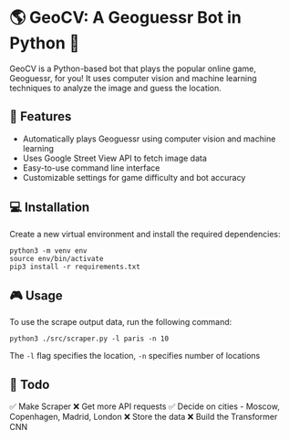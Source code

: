 # 🌎 GeoCV: A Geoguessr Bot in Python 🤖
GeoCV is a Python-based bot that plays the popular online game, Geoguessr, for you! It uses computer vision and machine learning techniques to analyze the image and guess the location.

## 🚀 Features
- Automatically plays Geoguessr using computer vision and machine learning
- Uses Google Street View API to fetch image data
- Easy-to-use command line interface
- Customizable settings for game difficulty and bot accuracy

## 💻 Installation
Create a new virtual environment and install the required dependencies:
```
python3 -m venv env
source env/bin/activate
pip3 install -r requirements.txt
```

## 🎮 Usage
To use the scrape output data, run the following command:

```
python3 ./src/scraper.py -l paris -n 10
```
The `-l` flag specifies the location, `-n` specifies number of locations

## 📝 Todo
✅ Make Scraper
❌ Get more API requests
✅ Decide on cities - Moscow, Copenhagen, Madrid, London
❌ Store the data
❌ Build the Transformer CNN
